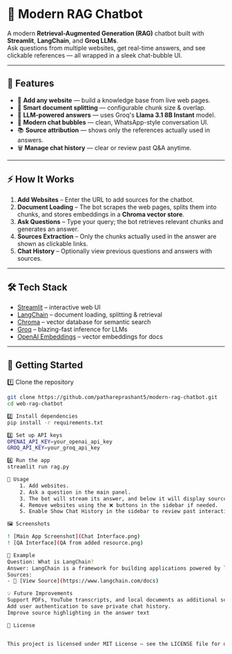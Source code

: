 # 💬 Modern RAG Chatbot
A modern **Retrieval-Augmented Generation (RAG)** chatbot built with **Streamlit**, **LangChain**, and **Groq LLMs**.  
Ask questions from multiple websites, get real-time answers, and see clickable references — all wrapped in a sleek chat-bubble UI. 

---
## 🔹 Features
- 🔗 **Add any website** — build a knowledge base from live web pages.  
- 📑 **Smart document splitting** — configurable chunk size & overlap.  
- 🤖 **LLM-powered answers** — uses Groq's **Llama 3.1 8B Instant** model.  
- 💬 **Modern chat bubbles** — clean, WhatsApp-style conversation UI.  
- 📚 **Source attribution** — shows only the references actually used in answers.  
- 🗑️ **Manage chat history** — clear or review past Q&A anytime.  

---

## ⚡ How It Works

1. **Add Websites** – Enter the URL to add sources for the chatbot.  
2. **Document Loading** – The bot scrapes the web pages, splits them into chunks, and stores embeddings in a **Chroma vector store**.  
3. **Ask Questions** – Type your query; the bot retrieves relevant chunks and generates an answer.  
4. **Sources Extraction** – Only the chunks actually used in the answer are shown as clickable links.  
5. **Chat History** – Optionally view previous questions and answers with sources.  

---

## 🛠️ Tech Stack
- [Streamlit](https://streamlit.io/) – interactive web UI  
- [LangChain](https://www.langchain.com/) – document loading, splitting & retrieval  
- [Chroma](https://www.trychroma.com/) – vector database for semantic search  
- [Groq](https://groq.com/) – blazing-fast inference for LLMs  
- [OpenAI Embeddings](https://platform.openai.com/) – vector embeddings for docs  

---

## 🚀 Getting Started

1️⃣ Clone the repository

```bash
git clone https://github.com/pathareprashant5/modern-rag-chatbot.git
cd web-rag-chatbot

2️⃣ Install dependencies
pip install -r requirements.txt

3️⃣ Set up API keys
OPENAI_API_KEY=your_openai_api_key
GROQ_API_KEY=your_groq_api_key

4️⃣ Run the app
streamlit run rag.py

📌 Usage
    1. Add websites.
    2. Ask a question in the main panel.
    3. The bot will stream its answer, and below it will display sources that were actually used.
    4. Remove websites using the ❌ buttons in the sidebar if needed.
    5. Enable Show Chat History in the sidebar to review past interactions

🖼️ Screenshots

! [Main App Screenshot](Chat Interface.png)
! [QA Interface](QA from added resource.png)

🔗 Example
Question: What is LangChain?
Answer: LangChain is a framework for building applications powered by language models...
Sources:
- 🔗 [View Source](https://www.langchain.com/docs)

💡 Future Improvements
Support PDFs, YouTube transcripts, and local documents as additional sources.
Add user authentication to save private chat history.
Improve source highlighting in the answer text

📝 License


This project is licensed under MIT License – see the LICENSE file for details.


